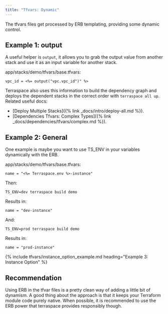 ```yaml
---
title: "Tfvars: Dynamic"
---
```


The tfvars files get processed by ERB templating, providing some dynamic control.

## Example 1: output

A useful helper is `output`, it allows you to grab the output value from another stack and use it as an input variable for another stack.

app/stacks/demo/tfvars/base.tfvars:

    vpc_id = <%= output("vpc.vpc_id")" %>

Terraspace also uses this information to build the dependency graph and deploys the dependent stacks in the correct order with `terraspace all up`. Related useful docs:

* [Deploy Multiple Stacks]({% link _docs/intro/deploy-all.md %}).
* [Dependencies Tfvars: Complex Types]({% link _docs/dependencies/tfvars/complex.md %}).

## Example 2: General

One example is maybe you want to use TS_ENV in your variables dynamically with the ERB.

app/stacks/demo/tfvars/base.tfvars:

    name = "<%= Terraspace.env %>-instance"

Then:

    TS_ENV=dev terraspace build demo

Results in:

    name = "dev-instance"

And:

    TS_ENV=prod terraspace build demo

Results in:

    name = "prod-instance"

{% include tfvars/instance_option_example.md heading="Example 3: Instance Option"  %}

## Recommendation

Using ERB in the tfvar files is a pretty clean way of adding a little bit of dynamism. A good thing about the approach is that it keeps your Terraform module code purely native. When possible, it is recommended to use the ERB power that terraspace provides responsibly though.
